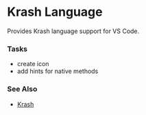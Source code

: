 Krash Language
==============

Provides Krash language support for VS Code.

### Tasks

 - create icon
 - add hints for native methods

### See Also

 - [Krash](https://github.com/CraicOverflow89/Krash)